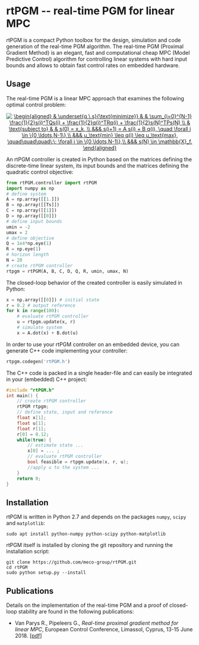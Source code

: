 # rtPGM -- real-time PGM for linear MPC
rtPGM is a compact Python toolbox for the design, simulation and code generation of the real-time PGM algorithm. The real-time PGM (Proximal Gradient Method) is an elegant, fast and computational cheap MPC (Model Predictive Control) algorithm for controlling linear systems with hard input bounds and allows to obtain fast control rates on embedded hardware.

## Usage
The real-time PGM is a linear MPC approach that examines the following optimal control problem:
<center>
<a href="https://www.codecogs.com/eqnedit.php?latex=\begin{aligned}&space;&&space;\underset{q,\,s}{\text{minimize}}&space;&&space;&&space;\sum_{i=0}^{N-1}&space;\frac{1}{2}s(i)^TQs(i)&space;&plus;&space;\frac{1}{2}q(i)^TRq(i)&space;&plus;&space;\frac{1}{2}s(N)^TPs(N)&space;\\&space;&&space;\text{subject&space;to}&space;&&space;&&space;s(0)&space;=&space;x_k,&space;\\&space;&&&&space;s(i&plus;1)&space;=&space;A&space;s(i)&space;&plus;&space;B&space;q(i),&space;\quad&space;\forall&space;i&space;\in&space;\{0,\ldots,N-1\},\\&space;&&&&space;u_\text{min}&space;\leq&space;q(i)&space;\leq&space;u_\text{max},&space;\quad\quad\quad\;\;&space;\forall&space;i&space;\in&space;\{0,\ldots,N-1\},\\&space;&&&&space;s(N)&space;\in&space;\mathbb{X}_f.&space;\end{aligned}" target="_blank"><img src="https://latex.codecogs.com/gif.latex?\begin{aligned}&space;&&space;\underset{q,\,s}{\text{minimize}}&space;&&space;&&space;\sum_{i=0}^{N-1}&space;\frac{1}{2}s(i)^TQs(i)&space;&plus;&space;\frac{1}{2}q(i)^TRq(i)&space;&plus;&space;\frac{1}{2}s(N)^TPs(N)&space;\\&space;&&space;\text{subject&space;to}&space;&&space;&&space;s(0)&space;=&space;x_k,&space;\\&space;&&&&space;s(i&plus;1)&space;=&space;A&space;s(i)&space;&plus;&space;B&space;q(i),&space;\quad&space;\forall&space;i&space;\in&space;\{0,\ldots,N-1\},\\&space;&&&&space;u_\text{min}&space;\leq&space;q(i)&space;\leq&space;u_\text{max},&space;\quad\quad\quad\;\;&space;\forall&space;i&space;\in&space;\{0,\ldots,N-1\},\\&space;&&&&space;s(N)&space;\in&space;\mathbb{X}_f.&space;\end{aligned}" title="\begin{aligned} & \underset{q,\,s}{\text{minimize}} & & \sum_{i=0}^{N-1} \frac{1}{2}s(i)^TQs(i) + \frac{1}{2}q(i)^TRq(i) + \frac{1}{2}s(N)^TPs(N) \\ & \text{subject to} & & s(0) = x_k, \\ &&& s(i+1) = A s(i) + B q(i), \quad \forall i \in \{0,\ldots,N-1\},\\ &&& u_\text{min} \leq q(i) \leq u_\text{max}, \quad\quad\quad\;\; \forall i \in \{0,\ldots,N-1\},\\ &&& s(N) \in \mathbb{X}_f. \end{aligned}" /></a>
</center>

An rtPGM controller is created in Python based on the matrices defining the discrete-time linear system, its input bounds and the matrices defining the quadratic control objective:

```python
from rtPGM.controller import rtPGM
import numpy as np
# define system
A = np.array([[1.]])
B = np.array([[Ts]])
C = np.array([[1]])
D = np.array([[0]])
# define input bounds
umin = -2
umax = 2
# define objective
Q = 1e4*np.eye(1)
R = np.eye(1)
# horizon length
N = 20
# create rtPGM controller
rtpgm = rtPGM(A, B, C, D, Q, R, umin, umax, N)
```
The closed-loop behavior of the created controller is easily simulated in Python:

```python
x = np.array([[0]]) # initial state
r = 0.2 # output reference
for k in range(100):
    # evaluate rtPGM controller
    u = rtpgm.update(x, r)
    # simulate system
    x = A.dot(x) + B.dot(u)
```
In order to use your rtPGM controller on an embedded device, you can generate C++ code implementing your controller:

```python
rtpgm.codegen('rtPGM.h')
```
The C++ code is packed in a single header-file and can easily be integrated in your (embedded) C++ project:

```cpp
#include "rtPGM.h"
int main() {
    // create rtPGM controller
    rtPGM rtpgm;
    // define state, input and reference
    float x[1];
    float u[1];
    float r[1];
    r[0] = 0.12;
    while(true) {
        // estimate state ...
        x[0] = ... ;
        // evaluate rtPGM controller
        bool feasible = rtpgm.update(x, r, u);
        //apply u to the system ...
    }
    return 0;
}
```

## Installation
rtPGM is written in Python 2.7 and depends on the packages `numpy`, `scipy` and `matplotlib`:

```
sudo apt install python-numpy python-scipy python-matplotlib
```

rtPGM itself is installed by cloning the git repository and running the installation script:

```
git clone https://github.com/meco-group/rtPGM.git
cd rtPGM
sudo python setup.py --install
```

## Publications
Details on the implementation of the real-time PGM and a proof of closed-loop stability are found in the following publications:

* Van Parys R., Pipeleers G., *Real-time proximal gradient method for linear MPC*, European Control Conference, Limassol, Cyprus, 13-15 June 2018. [[pdf](https://lirias.kuleuven.be/bitstream/123456789/615194/1/ecc2018.pdf)]
